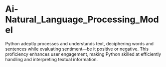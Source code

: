 # Ai-Natural_Language_Processing_Model
 Python adeptly processes and understands text, deciphering words and sentences while evaluating sentiment—be it positive or negative. This proficiency enhances user engagement, making Python skilled at efficiently handling and interpreting textual information.
